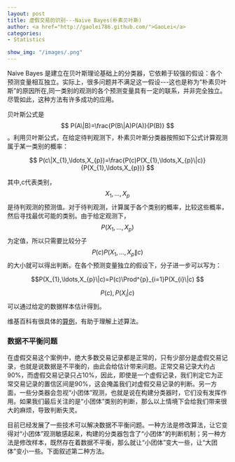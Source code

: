 ```yaml
---
layout: post
title: 虚假交易的识别---Naive Bayes(朴素贝叶斯)
author: <a href="http://gaolei786.github.com/">GaoLei</a>
categories:
- Statistics

show_img: "/images/.png"
---
```


Naive Bayes 是建立在贝叶斯理论基础上的分类器，它依赖于较强的假设：各个预测变量相互独立。实际上，很多问题并不满足这一假设---这也是称为“朴素贝叶斯”的原因所在,同一类别的观测的各个预测变量具有一定的联系，并非完全独立。尽管如此，这种方法有许多成功的应用。

贝叶斯公式是$$ P(A\|B)=\frac{P(B\|A)P(A)}{P(B)} $$。利用贝叶斯公式，在给定待判观测下，朴素贝叶斯分类器按照如下公式计算观测属于某一类别的概率：

$$ P(c\|X_{1},\ldots,X_{p})=\frac{P(c)P(X_{1},\ldots,X_{p}\|c)}{P(X_{1},\ldots,X_{p})} $$

其中,c代表类别，$$X_{1},\ldots,X_{p}$$是待判观测的预测值。对于待判观测，计算属于各个类别的概率，比较这些概率，然后寻找最优可能的类别。由于给定观测下，$$P(X_{1},\ldots,X_{p})$$为定值，所以只需要比较分子$$P(c)P(X_{1},\ldots,X_{p}\|c)$$的大小就可以得出判断。在各个预测变量独立的假设下，分子进一步可以写为：

$$P(X_{1},\ldots,X_{p}\|c)=P(c)\Prod^{p}_{i=1}P(X_{i}\|c) $$

$$P(c),P(X_{i}|c)$$可以通过给定的数据样本估计得到。

维基百科有很具体的[算例](http://en.wikipedia.org/wiki/Naive_Bayes_classifier)，有助于理解上述算法。


### 数据不平衡问题
在虚假交易这个案例中，绝大多数交易记录都是正常的，只有少部分是虚假交易记录，也就是说数据是不平衡的，由此会给估计带来问题。正常交易记录大约占90%，而虚假交易记录只占10%，因此，即使是一个虚假记录，我们判定它为正常交易记录的置信区间是90%，这会掩盖我们对虚假交易记录的判断。另一方面，一些分类器会忽视“小团体”观测，也就是说在构建分类器时，它们没有发挥作用。如果我们最后关注的是“小团体”类别的判断，那么以上情境下会给我们带来很大的麻烦，导致判断失灵。

目前已经发展了一些技术可以解决数据不平衡问题。一种方法是修改算法，让它变得对“小团体”观测敏感起来，构建的分类器包含了“小团体”的判断机制；另一种方法是修改样本，既然存在着数据不平衡，那么就让“小团体”变大一些，让“大团体”变小一些。下面叙述第二种方法。









